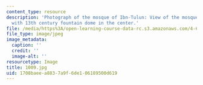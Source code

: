 ```yaml
---
content_type: resource
description: 'Photograph of the mosque of Ibn-Tulun: View of the mosque courtyard
  with 13th century fountain dome in the center.'
file: /media/https%3A/open-learning-course-data-rc.s3.amazonaws.com/4-615-the-architecture-of-cairo-spring-2002/1708baeea8837a9f6de106189500d619_1009.jpg
file_type: image/jpeg
image_metadata:
  caption: ''
  credit: ''
  image-alt: ''
resourcetype: Image
title: 1009.jpg
uid: 1708baee-a883-7a9f-6de1-06189500d619
---
```

